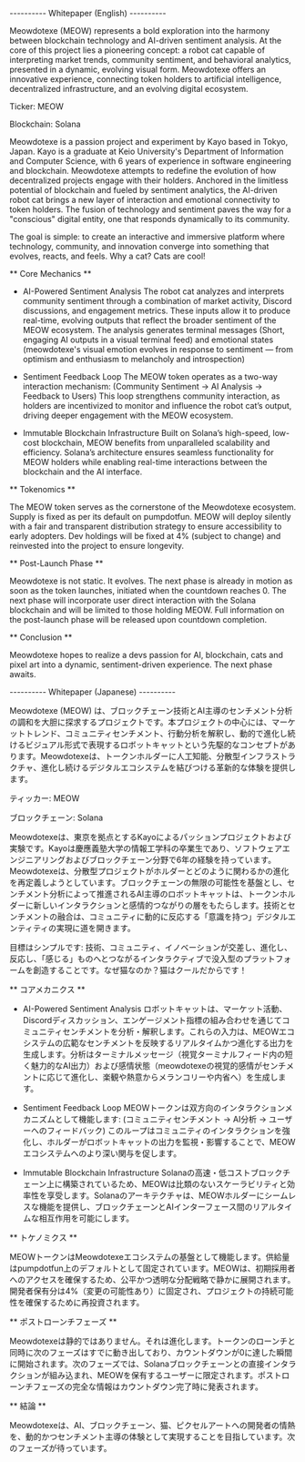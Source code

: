---------- Whitepaper (English) ----------

Meowdotexe (MEOW) represents a bold exploration into the harmony between blockchain technology and AI-driven sentiment analysis. At the core of this project lies a pioneering concept: a robot cat capable of interpreting market trends, community sentiment, and behavioral analytics, presented in a dynamic, evolving visual form. Meowdotexe offers an innovative experience, connecting token holders to artificial intelligence, decentralized infrastructure, and an evolving digital ecosystem.

Ticker: MEOW

Blockchain: Solana

Meowdotexe is a passion project and experiment by Kayo based in Tokyo, Japan. Kayo is a graduate at Keio University's Department of Information and Computer Science, with 6 years of experience in software engineering and blockchain. Meowdotexe attempts to redefine the evolution of how decentralized projects engage with their holders. Anchored in the limitless potential of blockchain and fueled by sentiment analytics, the AI-driven robot cat brings a new layer of interaction and emotional connectivity to token holders. The fusion of technology and sentiment paves the way for a "conscious" digital entity, one that responds dynamically to its community.

The goal is simple: to create an interactive and immersive platform where technology, community, and innovation converge into something that evolves, reacts, and feels. Why a cat? Cats are cool!

** Core Mechanics **

- AI-Powered Sentiment Analysis
The robot cat analyzes and interprets community sentiment through a combination of market activity, Discord discussions, and engagement metrics. These inputs allow it to produce real-time, evolving outputs that reflect the broader sentiment of the MEOW ecosystem. The analysis generates terminal messages (Short, engaging AI outputs in a visual terminal feed) and emotional states (meowdotexe's visual emotion evolves in response to sentiment — from optimism and enthusiasm to melancholy and introspection)

- Sentiment Feedback Loop
The MEOW token operates as a two-way interaction mechanism:
(Community Sentiment → AI Analysis → Feedback to Users)
This loop strengthens community interaction, as holders are incentivized to monitor and influence the robot cat’s output, driving deeper engagement with the MEOW ecosystem.

- Immutable Blockchain Infrastructure
Built on Solana’s high-speed, low-cost blockchain, MEOW benefits from unparalleled scalability and efficiency. Solana’s architecture ensures seamless functionality for MEOW holders while enabling real-time interactions between the blockchain and the AI interface.

** Tokenomics **

The MEOW token serves as the cornerstone of the Meowdotexe ecosystem. Supply is fixed as per its default on pumpdotfun. MEOW will deploy silently with a fair and transparent distribution strategy to ensure accessibility to early adopters. Dev holdings will be fixed at 4% (subject to change) and reinvested into the project to ensure longevity. 

** Post-Launch Phase **

Meowdotexe is not static. It evolves. The next phase is already in motion as soon as the token launches, initiated when the countdown reaches 0. The next phase will incorporate user direct interaction with the Solana blockchain and will be limited to those holding MEOW. Full information on the post-launch phase will be released upon countdown completion.

** Conclusion **

Meowdotexe hopes to realize a devs passion for AI, blockchain, cats and pixel art into a dynamic, sentiment-driven experience. The next phase awaits.

---------- Whitepaper (Japanese) ----------

Meowdotexe (MEOW) は、ブロックチェーン技術とAI主導のセンチメント分析の調和を大胆に探求するプロジェクトです。本プロジェクトの中心には、マーケットトレンド、コミュニティセンチメント、行動分析を解釈し、動的で進化し続けるビジュアル形式で表現するロボットキャットという先駆的なコンセプトがあります。Meowdotexeは、トークンホルダーに人工知能、分散型インフラストラクチャ、進化し続けるデジタルエコシステムを結びつける革新的な体験を提供します。

ティッカー: MEOW

ブロックチェーン: Solana

Meowdotexeは、東京を拠点とするKayoによるパッションプロジェクトおよび実験です。Kayoは慶應義塾大学の情報工学科の卒業生であり、ソフトウェアエンジニアリングおよびブロックチェーン分野で6年の経験を持っています。Meowdotexeは、分散型プロジェクトがホルダーとどのように関わるかの進化を再定義しようとしています。ブロックチェーンの無限の可能性を基盤とし、センチメント分析によって推進されるAI主導のロボットキャットは、トークンホルダーに新しいインタラクションと感情的つながりの層をもたらします。技術とセンチメントの融合は、コミュニティに動的に反応する「意識を持つ」デジタルエンティティの実現に道を開きます。

目標はシンプルです: 技術、コミュニティ、イノベーションが交差し、進化し、反応し、「感じる」ものへとつながるインタラクティブで没入型のプラットフォームを創造することです。なぜ猫なのか？猫はクールだからです！

** コアメカニクス **

- AI-Powered Sentiment Analysis
ロボットキャットは、マーケット活動、Discordディスカッション、エンゲージメント指標の組み合わせを通じてコミュニティセンチメントを分析・解釈します。これらの入力は、MEOWエコシステムの広範なセンチメントを反映するリアルタイムかつ進化する出力を生成します。分析はターミナルメッセージ（視覚ターミナルフィード内の短く魅力的なAI出力）および感情状態（meowdotexeの視覚的感情がセンチメントに応じて進化し、楽観や熱意からメランコリーや内省へ）を生成します。

- Sentiment Feedback Loop
MEOWトークンは双方向のインタラクションメカニズムとして機能します:
(コミュニティセンチメント → AI分析 → ユーザーへのフィードバック)
このループはコミュニティのインタラクションを強化し、ホルダーがロボットキャットの出力を監視・影響することで、MEOWエコシステムへのより深い関与を促します。

- Immutable Blockchain Infrastructure
Solanaの高速・低コストブロックチェーン上に構築されているため、MEOWは比類のないスケーラビリティと効率性を享受します。Solanaのアーキテクチャは、MEOWホルダーにシームレスな機能を提供し、ブロックチェーンとAIインターフェース間のリアルタイムな相互作用を可能にします。

** トケノミクス **

MEOWトークンはMeowdotexeエコシステムの基盤として機能します。供給量はpumpdotfun上のデフォルトとして固定されています。MEOWは、初期採用者へのアクセスを確保するため、公平かつ透明な分配戦略で静かに展開されます。開発者保有分は4%（変更の可能性あり）に固定され、プロジェクトの持続可能性を確保するために再投資されます。

** ポストローンチフェーズ **

Meowdotexeは静的ではありません。それは進化します。トークンのローンチと同時に次のフェーズはすでに動き出しており、カウントダウンが0に達した瞬間に開始されます。次のフェーズでは、Solanaブロックチェーンとの直接インタラクションが組み込まれ、MEOWを保有するユーザーに限定されます。ポストローンチフェーズの完全な情報はカウントダウン完了時に発表されます。

** 結論 **

Meowdotexeは、AI、ブロックチェーン、猫、ピクセルアートへの開発者の情熱を、動的かつセンチメント主導の体験として実現することを目指しています。次のフェーズが待っています。
